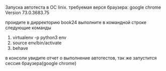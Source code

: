 Запуска автотеста в ОС linix.
требуемая верся браузера: google chrome Version 73.0.3683.75

проидите в дирректорию book24
выполните в командной строке следующие команды
1. virtualenv -p python3 env
2. source env/bin/activate
3. behave

в консоли увидите отчет о выполнение автотестов, так же запустится сессия браузера(google chrome)